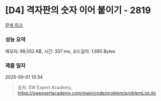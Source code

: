 # [D4] 격자판의 숫자 이어 붙이기 - 2819 

[문제 링크](https://swexpertacademy.com/main/code/problem/problemDetail.do?contestProbId=AV7I5fgqEogDFAXB) 

### 성능 요약

메모리: 99,052 KB, 시간: 337 ms, 코드길이: 1,685 Bytes

### 제출 일자

2025-09-01 13:34



> 출처: SW Expert Academy, https://swexpertacademy.com/main/code/problem/problemList.do